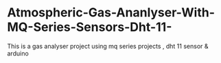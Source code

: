 # Atmospheric-Gas-Ananlyser-With-MQ-Series-Sensors-Dht-11-
This is a gas analyser project using mq series projects , dht 11 sensor &amp; arduino 
